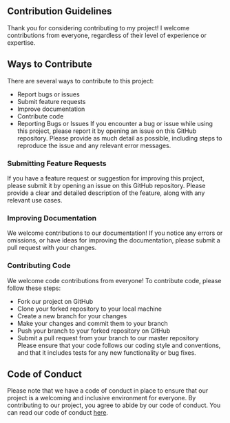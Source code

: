 ## Contribution Guidelines
Thank you for considering contributing to my project! I welcome contributions from everyone, regardless of their level of experience or expertise.

## Ways to Contribute
There are several ways to contribute to this project:

- Report bugs or issues
- Submit feature requests
- Improve documentation
- Contribute code
- Reporting Bugs or Issues
If you encounter a bug or issue while using this project, please report it by opening an issue on this GitHub repository. Please provide as much detail as possible, including steps to reproduce the issue and any relevant error messages.

### Submitting Feature Requests
If you have a feature request or suggestion for improving this project, please submit it by opening an issue on this GitHub repository. Please provide a clear and detailed description of the feature, along with any relevant use cases.

### Improving Documentation
We welcome contributions to our documentation! If you notice any errors or omissions, or have ideas for improving the documentation, please submit a pull request with your changes.

### Contributing Code
We welcome code contributions from everyone! To contribute code, please follow these steps:

- Fork our project on GitHub
- Clone your forked repository to your local machine
- Create a new branch for your changes
- Make your changes and commit them to your branch
- Push your branch to your forked repository on GitHub
- Submit a pull request from your branch to our master repository <br>
Please ensure that your code follows our coding style and conventions, and that it includes tests for any new functionality or bug fixes.

## Code of Conduct
Please note that we have a code of conduct in place to ensure that our project is a welcoming and inclusive environment for everyone. By contributing to our project, you agree to abide by our code of conduct. You can read our code of conduct [here](https://github.com/king-Alex-d-great/).